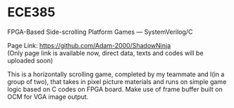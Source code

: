 # ECE385
FPGA-Based Side-scrolling Platform Games — SystemVerilog/C

Page Link: https://github.com/Adam-2000/ShadowNinja</br>
(Only page link is available now, direct data, texts and codes will be uploaded soon)

This is a horizontally scrolling game, completed by my teammate and I(in a group of two), that takes in pixel picture materials and runs on simple game logic based on C codes on FPGA board. Make use of frame buffer built on OCM for VGA image output.
